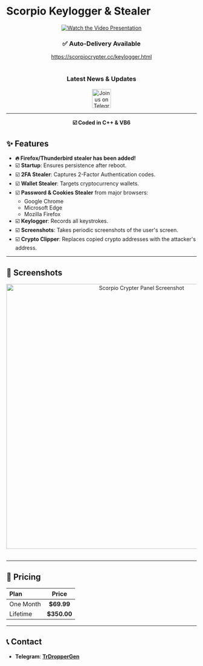 # Scorpio Keylogger & Stealer

<div align="center">
  <a href="https://www.youtube.com/watch?v=O_kvdmIqskA">
    <img src="https://img.youtube.com/vi/O_kvdmIqskA/hqdefault.jpg" alt="Watch the Video Presentation">
  </a>
</div>

<div align="center">
  <h3>✅ Auto-Delivery Available</h3>
  <a href="https://scorpiocrypter.cc/keylogger.html">https://scorpiocrypter.cc/keylogger.html</a>
</div>

<br>

<div align="center">
  <h3>Latest News & Updates</h3>
  <a href="https://t.me/TrDropperGen">
    <img src="https://cdn3.iconfinder.com/data/icons/social-icons-33/512/Telegram-64.png" alt="Join us on Telegram" width="50">
  </a>
</div>

---

<p align="center">
  <strong>☑️ Coded in C++ & VB6</strong>
</p>

## ✨ Features

*   **🔥 Firefox/Thunderbird stealer has been added!**
*   ☑️ **Startup**: Ensures persistence after reboot.
*   ☑️ **2FA Stealer**: Captures 2-Factor Authentication codes.
*   ☑️ **Wallet Stealer**: Targets cryptocurrency wallets.
*   ☑️ **Password & Cookies Stealer** from major browsers:
    *   Google Chrome
    *   Microsoft Edge
    *   Mozilla Firefox
*   ☑️ **Keylogger**: Records all keystrokes.
*   ☑️ **Screenshots**: Takes periodic screenshots of the user's screen.
*   ☑️ **Crypto Clipper**: Replaces copied crypto addresses with the attacker's address.

---

## 📸 Screenshots

<div align="center">
  <img src="https://gyazo.com/3402489d8348c82ac47a8ecd6eeba67d.png" alt="Scorpio Crypter Panel Screenshot" width="700">
  <br><br>
  
</div>

---

## 🛒 Pricing

| Plan      | Price     |
| :-------- | :-------: |
| One Month | **$69.99**  |
| Lifetime  | **$350.00** |

---

## 📞 Contact

*   **Telegram**: [**TrDropperGen**](https://t.me/TrDropperGen)
